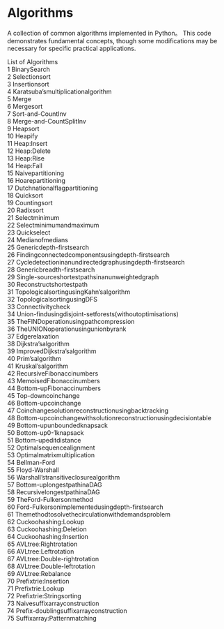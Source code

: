 # Algorithms
A collection of common algorithms implemented in Python。
This code demonstrates fundamental concepts, though some modifications may be necessary for specific practical applications.

List of Algorithms  
 1 BinarySearch  
 2 Selectionsort   
 3 Insertionsort   
 4 Karatsuba’smultiplicationalgorithm  
 5 Merge  
 6 Mergesort   
 7 Sort-and-CountInv   
 8 Merge-and-CountSplitInv  
 9 Heapsort   
 10 Heapify   
 11 Heap:Insert   
 12 Heap:Delete   
 13 Heap:Rise  
 14 Heap:Fall  
 15 Naivepartitioning  
 16 Hoarepartitioning  
 17 Dutchnationalflagpartitioning  
 18 Quicksort  
 19 Countingsort  
 20 Radixsort  
 21 Selectminimum  
 22 Selectminimumandmaximum   
 23 Quickselect  
 24 Medianofmedians  
 25 Genericdepth-firstsearch  
 26 Findingconnectedcomponentsusingdepth-firstsearch  
 27 Cycledetectioninanundirectedgraphusingdepth-firstsearch  
 28 Genericbreadth-firstsearch   
 29 Single-sourceshortestpathsinanunweightedgraph  
 30 Reconstructshortestpath  
 31 TopologicalsortingusingKahn’salgorithm   
 32 TopologicalsortingusingDFS   
 33 Connectivitycheck   
 34 Union-findusingdisjoint-setforests(withoutoptimisations)  
 35 TheFINDoperationusingpathcompression  
 36 TheUNIONoperationusingunionbyrank  
 37 Edgerelaxation  
 38 Dijkstra’salgorithm  
 39 ImprovedDijkstra’salgorithm  
 40 Prim’salgorithm  
 41 Kruskal’salgorithm  
 42 RecursiveFibonaccinumbers  
 43 MemoisedFibonaccinumbers   
 44 Bottom-upFibonaccinumbers   
45 Top-downcoinchange   
 46 Bottom-upcoinchange  
 47 Coinchangesolutionreconstructionusingbacktracking   
 48 Bottom-upcoinchangewithsolutionreconstructionusingdecisiontable  
 49 Bottom-upunboundedknapsack   
 50 Bottom-up0-1knapsack  
 51 Bottom-upeditdistance  
 52 Optimalsequencealignment  
 53 Optimalmatrixmultiplication  
 54 Bellman-Ford  
 55 Floyd-Warshall  
 56 Warshall’stransitiveclosurealgorithm  
 57 Bottom-uplongestpathinaDAG  
 58 RecursivelongestpathinaDAG   
 59 TheFord-Fulkersonmethod  
 60 Ford-Fulkersonimplementedusingdepth-firstsearch  
 61 Themethodtosolvethecirculationwithdemandsproblem  
 62 Cuckoohashing:Lookup   
 63 Cuckoohashing:Deletion  
 64 Cuckoohashing:Insertion   
 65 AVLtree:Rightrotation  
 66 AVLtree:Leftrotation  
 67 AVLtree:Double-rightrotation  
 68 AVLtree:Double-leftrotation  
 69 AVLtree:Rebalance  
 70 Prefixtrie:Insertion   
 71 Prefixtrie:Lookup  
 72 Prefixtrie:Stringsorting   
 73 Naivesuffixarrayconstruction  
 74 Prefix-doublingsuffixarrayconstruction  
 75 Suffixarray:Patternmatching  

